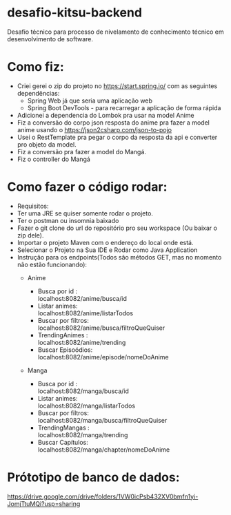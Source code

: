 # desafio-kitsu-backend
Desafio técnico para processo de nivelamento de conhecimento técnico em desenvolvimento de software.

# Como fiz:
- Criei gerei o zip do projeto no https://start.spring.io/ com as seguintes dependências:
  *  Spring Web já que seria uma aplicação web
  *  Spring Boot DevTools - para recarregar a aplicação de forma rápida
 - Adicionei a dependencia do Lombok pra usar na model Anime
 -  Fiz a conversão do corpo json resposta do anime pra fazer a model anime usando o https://json2csharp.com/json-to-pojo 
 - Usei o RestTemplate pra pegar o corpo da resposta da api e converter pro objeto da model.
 - Fiz a conversão pra fazer a model do Mangá.
 - Fiz o controller do Mangá

# Como fazer o código rodar:

- Requisitos:
 - Ter uma JRE se quiser somente rodar o projeto.
 - Ter o postman ou insomnia baixado
- Fazer o git clone do url do repositório pro seu workspace (Ou baixar o zip dele).
- Importar o projeto Maven com o endereço do local onde está.
- Selecionar o Projeto na Sua IDE e Rodar como Java Application
- Instrução para os endpoints(Todos são métodos GET, mas no momento não estão funcionando):
   * Anime
     - Busca por id :<br>
       localhost:8082/anime/busca/id
     - Listar animes: <br>localhost:8082/anime/listarTodos
     - Buscar por filtros:  <br>localhost:8082/anime/busca/filtroQueQuiser
     - TrendingAnimes :  <br>localhost:8082/anime/trending
     - Buscar Episoódios:  <br>localhost:8082/anime/episode/nomeDoAnime
     
   * Manga
     - Busca por id : <br>localhost:8082/manga/busca/id
     - Listar animes: <br>localhost:8082/manga/listarTodos
     - Buscar por filtros:  <br>localhost:8082/manga/busca/filtroQueQuiser
     - TrendingMangas :  <br>localhost:8082/manga/trending
     - Buscar Capítulos:  <br>localhost:8082/manga/chapter/nomeDoAnime
    
# Prótotipo de banco de dados:
https://drive.google.com/drive/folders/1VW0icPsb432XV0bmfn1yi-JomjTtuMQi?usp=sharing
